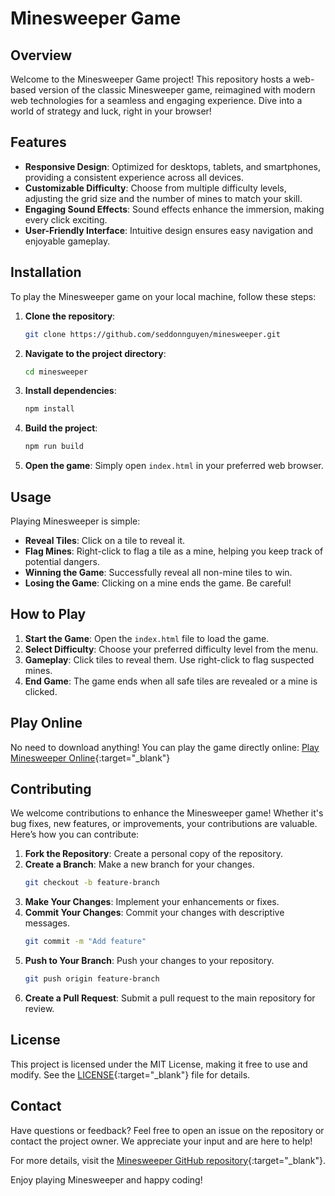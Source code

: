 # Minesweeper Game

## Overview
Welcome to the Minesweeper Game project! This repository hosts a web-based version of the classic Minesweeper game, reimagined with modern web technologies for a seamless and engaging experience. Dive into a world of strategy and luck, right in your browser!

## Features
- **Responsive Design**: Optimized for desktops, tablets, and smartphones, providing a consistent experience across all devices.
- **Customizable Difficulty**: Choose from multiple difficulty levels, adjusting the grid size and the number of mines to match your skill.
- **Engaging Sound Effects**: Sound effects enhance the immersion, making every click exciting.
- **User-Friendly Interface**: Intuitive design ensures easy navigation and enjoyable gameplay.

## Installation
To play the Minesweeper game on your local machine, follow these steps:

1. **Clone the repository**:
   ```bash
   git clone https://github.com/seddonnguyen/minesweeper.git
   ```
2. **Navigate to the project directory**:
   ```bash
   cd minesweeper
   ```
3. **Install dependencies**:
   ```bash
   npm install
   ```
4. **Build the project**:
   ```bash
   npm run build
   ```
5. **Open the game**:
   Simply open `index.html` in your preferred web browser.

## Usage
Playing Minesweeper is simple:

- **Reveal Tiles**: Click on a tile to reveal it.
- **Flag Mines**: Right-click to flag a tile as a mine, helping you keep track of potential dangers.
- **Winning the Game**: Successfully reveal all non-mine tiles to win.
- **Losing the Game**: Clicking on a mine ends the game. Be careful!

## How to Play
1. **Start the Game**: Open the `index.html` file to load the game.
2. **Select Difficulty**: Choose your preferred difficulty level from the menu.
3. **Gameplay**: Click tiles to reveal them. Use right-click to flag suspected mines.
4. **End Game**: The game ends when all safe tiles are revealed or a mine is clicked.

## Play Online
No need to download anything! You can play the game directly online: [Play Minesweeper Online](https://seddonnguyen.github.io/minesweeper/){:target="_blank"}

## Contributing
We welcome contributions to enhance the Minesweeper game! Whether it's bug fixes, new features, or improvements, your contributions are valuable. Here’s how you can contribute:

1. **Fork the Repository**: Create a personal copy of the repository.
2. **Create a Branch**: Make a new branch for your changes.
   ```bash
   git checkout -b feature-branch
   ```
3. **Make Your Changes**: Implement your enhancements or fixes.
4. **Commit Your Changes**: Commit your changes with descriptive messages.
   ```bash
   git commit -m "Add feature"
   ```
5. **Push to Your Branch**: Push your changes to your repository.
   ```bash
   git push origin feature-branch
   ```
6. **Create a Pull Request**: Submit a pull request to the main repository for review.

## License
This project is licensed under the MIT License, making it free to use and modify. See the [LICENSE](https://github.com/seddonnguyen/minesweeper/blob/main/LICENSE){:target="_blank"} file for details.

## Contact
Have questions or feedback? Feel free to open an issue on the repository or contact the project owner. We appreciate your input and are here to help!

For more details, visit the [Minesweeper GitHub repository](https://github.com/seddonnguyen/minesweeper){:target="_blank"}.

Enjoy playing Minesweeper and happy coding!
